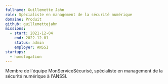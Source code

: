 ```yaml
---
fullname: Guillemette Jahn
role: Spécialiste en management de la sécurité numérique
domaine: Produit
github: guillemettejahn
missions:
  - start: 2021-12-04
    end: 2022-12-01
    status: admin
    employer: ANSSI
startups:
  - homologation
---
```


Membre de l'équipe MonServiceSécurisé, spécialiste en management de la sécurité numérique à l'ANSSI.
